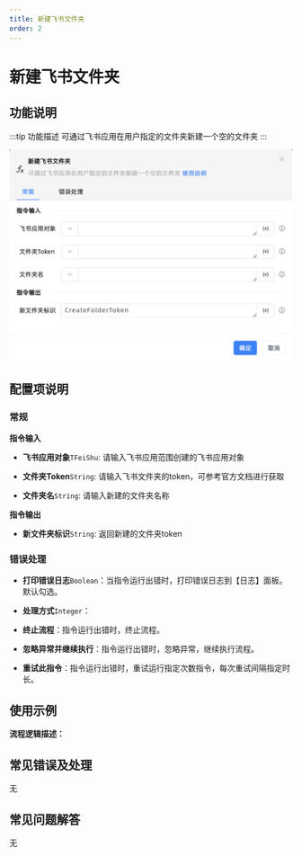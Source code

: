 ```yaml
---
title: 新建飞书文件夹
order: 2
---
```


# 新建飞书文件夹

## 功能说明

:::tip 功能描述
可通过飞书应用在用户指定的文件夹新建一个空的文件夹
:::

![新建飞书文件夹](../../../../assets/新建飞书文件夹_command.png)

## 配置项说明

### 常规

**指令输入**

- **飞书应用对象**`TFeiShu`: 请输入飞书应用范围创建的飞书应用对象

- **文件夹Token**`String`: 请输入飞书文件夹的token，可参考官方文档进行获取

- **文件夹名**`String`: 请输入新建的文件夹名称


**指令输出**

- **新文件夹标识**`String`: 返回新建的文件夹token

### 错误处理

- **打印错误日志**`Boolean`：当指令运行出错时，打印错误日志到【日志】面板。默认勾选。

- **处理方式**`Integer`：

 - **终止流程**：指令运行出错时，终止流程。

 - **忽略异常并继续执行**：指令运行出错时，忽略异常，继续执行流程。

 - **重试此指令**：指令运行出错时，重试运行指定次数指令，每次重试间隔指定时长。

## 使用示例

**流程逻辑描述：** 

## 常见错误及处理

无

## 常见问题解答

无

